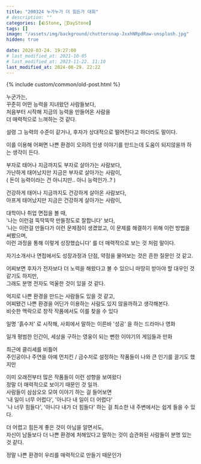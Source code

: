 ```yaml
---
title: "200324 누가누가 더 힘든가 대회"
# description: ""
categories: [🪨Stone, 🌱DayStone]
tags: []
image: "/assets/img/background/chuttersnap-JxxhNRpdRaw-unsplash.jpg"
hidden: true

date: 2020-03-24. 19:27:00
# last_modified_at: 2021-10-05
# last_modified_at: 2023-11-22. 11:10
last_modified_at: 2024-08-29. 22:22
---
```


{% include custom/common/old-post.html %}

누군가는,  
꾸준히 어떤 능력을 지녀왔던 사람들보다,  
처음부터 시작해 지금의 능력을 만들어온 사람을  
더 매력적으로 느껴하는 것 같다.  

설령 그 능력의 수준이 같거나, 후자가 상대적으로 떨어진다고 하더라도 말이다.  

이를 이용해 어쩌면 나쁜 환경이 오히려 인생 이야기를 만드는데 도움이 되지않을까 하는 생각이 든다.  

부자로 태어나 지금까지도 부자로 살아가는 사람보다,  
가난하게 태어났지만 지금은 부자로 살아가는 사람이,  
( 돈이 능력이라는 건 아니지만.. 아니 능력인가..? )  

건강하게 태어나 지금까지도 건강하게 살아온 사람보다,  
아프게 태어났지만 지금은 건강하게 살아가는 사람이,  

대학이나 취업 면접을 볼 때,  
'나는 이런걸 뚝딱뚝딱 만들정도로 잘합니다' 보다,  
'나는 이런걸 만들다가 이런 문제점이 생겼었고, 이 문제를 해결하기 위해 이런 방법을 써봤으며,  
이런 과정을 통해 이렇게 성장했습니다' 를 더 매력적으로 보는 것 처럼 말이다.  

자기소개서나 면접에서도 성장과정과 단점, 약점을 물어보는 것은 흔한 질문인 것 같고.  

어찌보면 후자가 전자보다 더 노력을 해왔다고 볼 수 있으니 마땅히 받아야 할 대우인 것 같기도 하지만,  
그래도 분명 전자도 억울한 것이 있을 것 같다.  

억지로 나쁜 환경을 만드는 사람들도 있을 것 같고,  
어찌됐건 나쁜 환경을 어딘가 이용하는 사람도 있지 않을까하고 생각해본다.  
비슷한 맥락으로 창작 작품에서도 이를 찾을 수 있다  

일명 '흙수저' 로 시작해, 사회에서 말하는 이른바 '성공' 을 하는 드라마나 영화  

일개 평범한 인간이, 세상을 구하는 영웅이 되는 뻔한 이야기의 게임들과 만화  

최근에 클리셰를 비틀어  
주인공이나 주연을 아예 먼치킨 / 금수저로 설정하는 작품들이 나와 큰 인기를 끌기도 했지만  

이미 오래전부터 많은 작품들이 이런 성향을 보여왔다  
정말 더 매력적으로 보이기 때문인 것 일까.  
사람들이 삼삼오오 모여 이야기 하는 걸 들어보면  
'내 일이 너무 어렵다', '아니다 내 일이 더 어렵다'  
'나 너무 힘들다', '아니다 내가 더 힘들다' 하는 걸 최소한 내 주변에서는 쉽게 들을 수 있다.  

더 어렵고 힘든게 좋은 것이 아님을 알면서도,  
자신이 남들보다 더 나쁜 환경에 처해있다고 말하는 것이 습관화된 사람들이 분명 있는 것 같다.  

정말 나쁜 환경이 우리를 매력적으로 만들기 때문인가  
